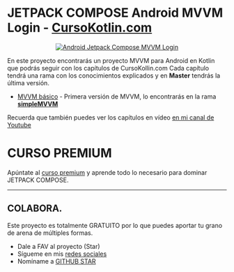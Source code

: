 # JETPACK COMPOSE Android MVVM Login - [CursoKotlin.com](https://cursokotlin.com)

<p align="center">
<a href="https://youtu.be/EmUx8wgRxJw"><img src="https://cursokotlin.com/wp-content/uploads/2022/08/mvvm-compose.jpg" alt="Android Jetpack Compose MVVM Login"></a>
</p>

En este proyecto encontrarás un proyecto MVVM para Android en Kotlin que podrás seguir con los capítulos de CursoKollin.com
Cada capítulo tendrá una rama con los conocimientos explicados y en **Master** tendrás la última versión.

- [MVVM básico](https://youtu.be/EmUx8wgRxJw) - Primera versión de MVVM, lo encontrarás en la rama [**simpleMVVM**](https://github.com/ArisGuimera/MVVMLogin/tree/simpleMVVM)

Recuerda que también puedes ver los capítulos en vídeo [en mi canal de Youtube](https://youtube.com/c/aristidevs)

# CURSO PREMIUM

Apúntate al [curso premium](https://cursokotlin.com/curso-jetpack-compose-desde-cero/) y aprende todo lo necesario para dominar JETPACK COMPOSE.

---

## COLABORA.

Este proyecto es totalmente GRATUITO por lo que puedes aportar tu grano de arena de múltiples formas.

- Dale a FAV al proyecto (Star)
- Sígueme en mis [redes sociales](https://aristi.dev)
- Nomíname a [GITHUB STAR](https://stars.github.com/nominate/)
